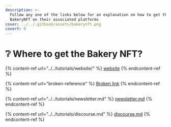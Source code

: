 ```yaml
---
description: >-
  Follow any one of the links below for an explanation on how to get the
  BakeryNFT on their associated platforms
cover: ../../.gitbook/assets/bakerynft.png
coverY: 0
---
```


# ❔ Where to get the Bakery NFT?

{% content-ref url="../../tutorials/website/" %}
[website](../../tutorials/website/)
{% endcontent-ref %}

{% content-ref url="broken-reference" %}
[Broken link](broken-reference)
{% endcontent-ref %}

{% content-ref url="../../tutorials/newsletter.md" %}
[newsletter.md](../../tutorials/newsletter.md)
{% endcontent-ref %}

{% content-ref url="../../tutorials/discourse.md" %}
[discourse.md](../../tutorials/discourse.md)
{% endcontent-ref %}
